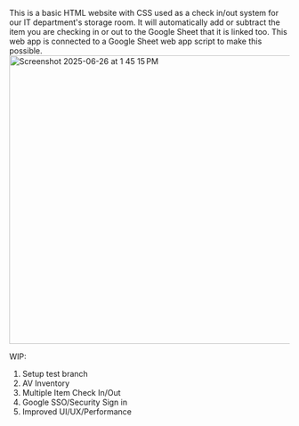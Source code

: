 This is a basic HTML website with CSS used as a check in/out system for our IT department's storage room. It will automatically add or subtract the item you are checking in or out to the Google Sheet that it is linked too. This web app is connected to a Google Sheet web app script to make this possible.
<img width="518" alt="Screenshot 2025-06-26 at 1 45 15 PM" src="https://github.com/user-attachments/assets/f20b908a-4b18-4cc5-91de-3df094b2777d" />


WIP:
1. Setup test branch
2. AV Inventory
3. Multiple Item Check In/Out
4. Google SSO/Security Sign in
5. Improved UI/UX/Performance
